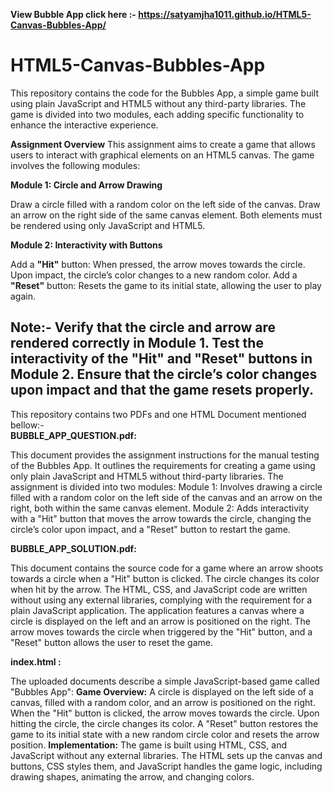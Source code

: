 **View Bubble App click here :- https://satyamjha1011.github.io/HTML5-Canvas-Bubbles-App/**

# **HTML5-Canvas-Bubbles-App**
This repository contains the code for the Bubbles App, a simple game built using plain JavaScript and HTML5 without any third-party libraries. The game is divided into two modules, each adding specific functionality to enhance the interactive experience.

**Assignment Overview**
This assignment aims to create a game that allows users to interact with graphical elements on an HTML5 canvas. The game involves the following modules:

**Module 1: Circle and Arrow Drawing**

Draw a circle filled with a random color on the left side of the canvas.
Draw an arrow on the right side of the same canvas element.
Both elements must be rendered using only JavaScript and HTML5.

**Module 2: Interactivity with Buttons**

Add a **"Hit"** button:
When pressed, the arrow moves towards the circle.
Upon impact, the circle’s color changes to a new random color.
Add a **"Reset"** button:
Resets the game to its initial state, allowing the user to play again.

**Note:-**
Verify that the circle and arrow are rendered correctly in Module 1.
Test the interactivity of the "Hit" and "Reset" buttons in Module 2.
Ensure that the circle’s color changes upon impact and that the game resets properly.
<br>
------------------------------------------------------------------------------------------------------------------------------------------------------------------------------------
This repository contains two PDFs and one HTML Document mentioned bellow:-
<br>
**BUBBLE_APP_QUESTION.pdf:**

This document provides the assignment instructions for the manual testing of the Bubbles App. It outlines the requirements for creating a game using only plain JavaScript and HTML5 without third-party libraries.
The assignment is divided into two modules:
Module 1: Involves drawing a circle filled with a random color on the left side of the canvas and an arrow on the right, both within the same canvas element.
Module 2: Adds interactivity with a "Hit" button that moves the arrow towards the circle, changing the circle’s color upon impact, and a "Reset" button to restart the game.

**BUBBLE_APP_SOLUTION.pdf:**

This document contains the source code for a game where an arrow shoots towards a circle when a "Hit" button is clicked. The circle changes its color when hit by the arrow. The HTML, CSS, and JavaScript code are written without using any external libraries, complying with the requirement for a plain JavaScript application.
The application features a canvas where a circle is displayed on the left and an arrow is positioned on the right. The arrow moves towards the circle when triggered by the "Hit" button, and a "Reset" button allows the user to reset the game.

**index.html :**

The uploaded documents describe a simple JavaScript-based game called "Bubbles App":
**Game Overview:** A circle is displayed on the left side of a canvas, filled with a random color, and an arrow is positioned on the right. When the "Hit" button is clicked, the arrow moves towards the circle. Upon hitting the circle, the circle changes its color. A "Reset" button restores the game to its initial state with a new random circle color and resets the arrow position.
**Implementation:** The game is built using HTML, CSS, and JavaScript without any external libraries. The HTML sets up the canvas and buttons, CSS styles them, and JavaScript handles the game logic, including drawing shapes, animating the arrow, and changing colors.

